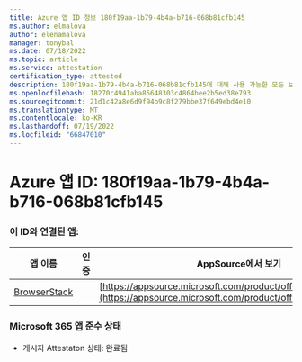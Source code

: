 ```yaml
---
title: Azure 앱 ID 정보 180f19aa-1b79-4b4a-b716-068b81cfb145
ms.author: elmalova
author: elenamalova
manager: tonybal
ms.date: 07/18/2022
ms.topic: article
ms.service: attestation
certification_type: attested
description: 180f19aa-1b79-4b4a-b716-068b81cfb145에 대해 사용 가능한 모든 보안 및 규정 준수 정보입니다.
ms.openlocfilehash: 18270c4941aba85648303c4864bee2b5ed38e793
ms.sourcegitcommit: 21d1c42a8e6d9f94b9c8f279bbe37f649ebd4e10
ms.translationtype: MT
ms.contentlocale: ko-KR
ms.lasthandoff: 07/19/2022
ms.locfileid: "66847010"
---
```

# <a name="azure-app-id-180f19aa-1b79-4b4a-b716-068b81cfb145"></a>Azure 앱 ID: 180f19aa-1b79-4b4a-b716-068b81cfb145


### <a name="apps-associated-with-this-id"></a>이 ID와 연결된 앱:
| **앱 이름** | **인증** | **AppSource에서 보기** |
|--------------|---------------|-----------------------|
| [BrowserStack](../forward/WA200004404.md) |  | [https://appsource.microsoft.com/product/office/WA200004404](https://appsource.microsoft.com/product/office/WA200004404) |

### <a name="microsoft-365-app-compliance-status"></a>Microsoft 365 앱 준수 상태
- 게시자 Attestaton 상태: 완료됨
